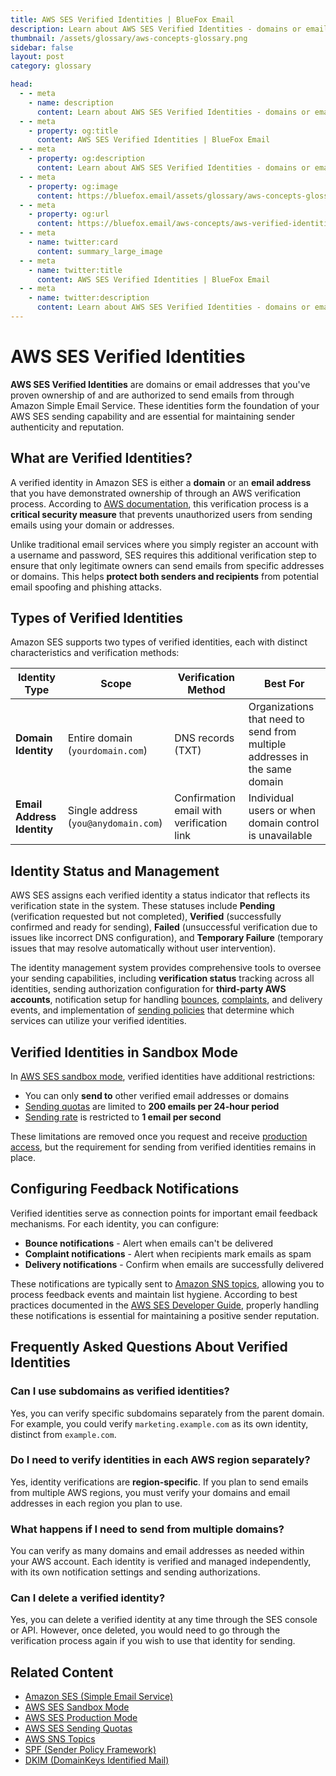 ```yaml
---
title: AWS SES Verified Identities | BlueFox Email
description: Learn about AWS SES Verified Identities - domains or email addresses that you've proven ownership of and can use for sending emails through Amazon SES.
thumbnail: /assets/glossary/aws-concepts-glossary.png
sidebar: false
layout: post
category: glossary

head:
  - - meta
    - name: description
      content: Learn about AWS SES Verified Identities - domains or email addresses that you've proven ownership of and can use for sending emails through Amazon SES.
  - - meta
    - property: og:title
      content: AWS SES Verified Identities | BlueFox Email
  - - meta
    - property: og:description
      content: Learn about AWS SES Verified Identities - domains or email addresses that you've proven ownership of and can use for sending emails through Amazon SES.
  - - meta
    - property: og:image
      content: https://bluefox.email/assets/glossary/aws-concepts-glossary.png
  - - meta
    - property: og:url
      content: https://bluefox.email/aws-concepts/aws-verified-identities
  - - meta
    - name: twitter:card
      content: summary_large_image
  - - meta
    - name: twitter:title
      content: AWS SES Verified Identities | BlueFox Email
  - - meta
    - name: twitter:description
      content: Learn about AWS SES Verified Identities - domains or email addresses that you've proven ownership of and can use for sending emails through Amazon SES.
---
```


# AWS SES Verified Identities

**AWS SES Verified Identities** are domains or email addresses that you've proven ownership of and are authorized to send emails from through Amazon Simple Email Service. These identities form the foundation of your AWS SES sending capability and are essential for maintaining sender authenticity and reputation.

## What are Verified Identities?

A verified identity in Amazon SES is either a **domain** or an **email address** that you have demonstrated ownership of through an AWS verification process. According to [AWS documentation](https://docs.aws.amazon.com/ses/latest/dg/verify-addresses-and-domains.html), this verification process is a **critical security measure** that prevents unauthorized users from sending emails using your domain or addresses.

Unlike traditional email services where you simply register an account with a username and password, SES requires this additional verification step to ensure that only legitimate owners can send emails from specific addresses or domains. This helps **protect both senders and recipients** from potential email spoofing and phishing attacks.

## Types of Verified Identities

Amazon SES supports two types of verified identities, each with distinct characteristics and verification methods:

| Identity Type | Scope | Verification Method | Best For |
|---------------|-------|---------------------|----------|
| **Domain Identity** | Entire domain (`yourdomain.com`) | DNS records (TXT) | Organizations that need to send from multiple addresses in the same domain |
| **Email Address Identity** | Single address (`you@anydomain.com`) | Confirmation email with verification link | Individual users or when domain control is unavailable |


## Identity Status and Management

AWS SES assigns each verified identity a status indicator that reflects its verification state in the system. These statuses include **Pending** (verification requested but not completed), **Verified** (successfully confirmed and ready for sending), **Failed** (unsuccessful verification due to issues like incorrect DNS configuration), and **Temporary Failure** (temporary issues that may resolve automatically without user intervention).

The identity management system provides comprehensive tools to oversee your sending capabilities, including **verification status** tracking across all identities, sending authorization configuration for **third-party AWS accounts**, notification setup for handling [bounces](/email-sending-concepts/bounces.md), [complaints](/email-sending-concepts/complaints.md), and delivery events, and implementation of [sending policies](/aws-concepts/aws-delivery-policy.md) that determine which services can utilize your verified identities.

## Verified Identities in Sandbox Mode

In [AWS SES sandbox mode](/aws-concepts/aws-sandbox), verified identities have additional restrictions:
- You can only **send to** other verified email addresses or domains
- [Sending quotas](/aws-concepts/aws-sending-quota) are limited to **200 emails per 24-hour period**
- [Sending rate](/aws-concepts/aws-sending-rate) is restricted to **1 email per second**

These limitations are removed once you request and receive [production access](/aws-concepts/aws-production-mode), but the requirement for sending from verified identities remains in place.

## Configuring Feedback Notifications

Verified identities serve as connection points for important email feedback mechanisms. For each identity, you can configure:
- **Bounce notifications** - Alert when emails can't be delivered
- **Complaint notifications** - Alert when recipients mark emails as spam
- **Delivery notifications** - Confirm when emails are successfully delivered

These notifications are typically sent to [Amazon SNS topics](/aws-concepts/aws-sns-topics), allowing you to process feedback events and maintain list hygiene. According to best practices documented in the [AWS SES Developer Guide](https://docs.aws.amazon.com/ses/latest/dg/monitor-sending-activity.html), properly handling these notifications is essential for maintaining a positive sender reputation.

## Frequently Asked Questions About Verified Identities

### Can I use subdomains as verified identities?
Yes, you can verify specific subdomains separately from the parent domain. For example, you could verify `marketing.example.com` as its own identity, distinct from `example.com`.

### Do I need to verify identities in each AWS region separately?
Yes, identity verifications are **region-specific**. If you plan to send emails from multiple AWS regions, you must verify your domains and email addresses in each region you plan to use.

### What happens if I need to send from multiple domains?
You can verify as many domains and email addresses as needed within your AWS account. Each identity is verified and managed independently, with its own notification settings and sending authorizations.

### Can I delete a verified identity?
Yes, you can delete a verified identity at any time through the SES console or API. However, once deleted, you would need to go through the verification process again if you wish to use that identity for sending.

## Related Content

- [Amazon SES (Simple Email Service)](/aws-concepts/aws-ses)
- [AWS SES Sandbox Mode](/aws-concepts/aws-sandbox)
- [AWS SES Production Mode](/aws-concepts/aws-production-mode)
- [AWS SES Sending Quotas](/aws-concepts/aws-sending-quota)
- [AWS SNS Topics](/aws-concepts/aws-sns-topics)
- [SPF (Sender Policy Framework)](/email-sending-concepts/spf)
- [DKIM (DomainKeys Identified Mail)](/email-sending-concepts/dkim)

<GlossaryCTA />
